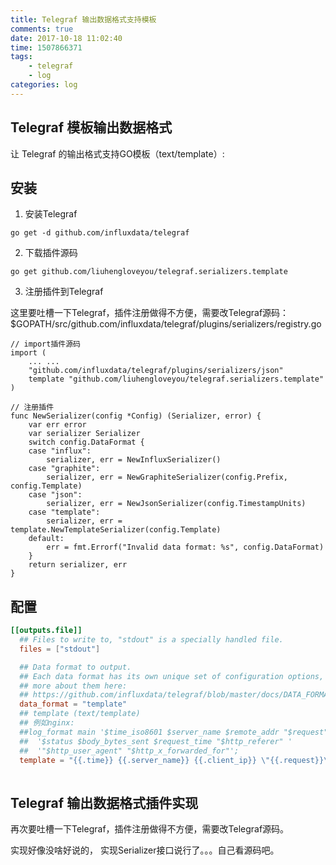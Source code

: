 ```yaml
---
title: Telegraf 输出数据格式支持模板
comments: true
date: 2017-10-18 11:02:40
time: 1507866371
tags:
	- telegraf
	- log
categories: log
---
```


## Telegraf 模板输出数据格式

让 Telegraf 的输出格式支持GO模板（text/template）:

## 安装

1. 安装Telegraf
```
go get -d github.com/influxdata/telegraf
```
2. 下载插件源码
```
go get github.com/liuhengloveyou/telegraf.serializers.template
```
3. 注册插件到Telegraf

这里要吐槽一下Telegraf，插件注册做得不方便，需要改Telegraf源码：$GOPATH/src/github.com/influxdata/telegraf/plugins/serializers/registry.go 

```
// import插件源码
import (
	... ...
	"github.com/influxdata/telegraf/plugins/serializers/json"
	template "github.com/liuhengloveyou/telegraf.serializers.template"
)

// 注册插件
func NewSerializer(config *Config) (Serializer, error) {
	var err error
	var serializer Serializer
	switch config.DataFormat {
	case "influx":
		serializer, err = NewInfluxSerializer()
	case "graphite":
		serializer, err = NewGraphiteSerializer(config.Prefix, config.Template)
	case "json":
		serializer, err = NewJsonSerializer(config.TimestampUnits)
	case "template":
		serializer, err = template.NewTemplateSerializer(config.Template)
	default:
		err = fmt.Errorf("Invalid data format: %s", config.DataFormat)
	}
	return serializer, err
}
```

## 配置

```toml
[[outputs.file]]
  ## Files to write to, "stdout" is a specially handled file.
  files = ["stdout"]

  ## Data format to output.
  ## Each data format has its own unique set of configuration options, read
  ## more about them here:
  ## https://github.com/influxdata/telegraf/blob/master/docs/DATA_FORMATS_OUTPUT.md
  data_format = "template"
  ## template (text/template)
  ## 例如nginx:
  ##log_format main '$time_iso8601 $server_name $remote_addr "$request" '
  ##  '$status $body_bytes_sent $request_time "$http_referer" '
  ##  '"$http_user_agent" "$http_x_forwarded_for"';
  template = "{{.time}} {{.server_name}} {{.client_ip}} \"{{.request}}\" {{.resp_code}} {{.resp_bytes}} {{printf \"%.3f\" .request_time}} \"{{.referer}}\" {{.user_agent}} \"{{.x_forwarded_for}}\"\n"
  
```


## Telegraf 输出数据格式插件实现

再次要吐槽一下Telegraf，插件注册做得不方便，需要改Telegraf源码。

实现好像没啥好说的， 实现Serializer接口说行了。。。自己看源码吧。
